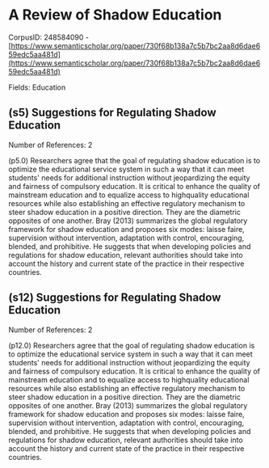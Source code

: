 # A Review of Shadow Education

CorpusID: 248584090 - [https://www.semanticscholar.org/paper/730f68b138a7c5b7bc2aa8d6dae659edc5aa481d](https://www.semanticscholar.org/paper/730f68b138a7c5b7bc2aa8d6dae659edc5aa481d)

Fields: Education

## (s5) Suggestions for Regulating Shadow Education
Number of References: 2

(p5.0) Researchers agree that the goal of regulating shadow education is to optimize the educational service system in such a way that it can meet students' needs for additional instruction without jeopardizing the equity and fairness of compulsory education. It is critical to enhance the quality of mainstream education and to equalize access to highquality educational resources while also establishing an effective regulatory mechanism to steer shadow education in a positive direction. They are the diametric opposites of one another. Bray (2013) summarizes the global regulatory framework for shadow education and proposes six modes: laisse faire, supervision without intervention, adaptation with control, encouraging, blended, and prohibitive. He suggests that when developing policies and regulations for shadow education, relevant authorities should take into account the history and current state of the practice in their respective countries.
## (s12) Suggestions for Regulating Shadow Education
Number of References: 2

(p12.0) Researchers agree that the goal of regulating shadow education is to optimize the educational service system in such a way that it can meet students' needs for additional instruction without jeopardizing the equity and fairness of compulsory education. It is critical to enhance the quality of mainstream education and to equalize access to highquality educational resources while also establishing an effective regulatory mechanism to steer shadow education in a positive direction. They are the diametric opposites of one another. Bray (2013) summarizes the global regulatory framework for shadow education and proposes six modes: laisse faire, supervision without intervention, adaptation with control, encouraging, blended, and prohibitive. He suggests that when developing policies and regulations for shadow education, relevant authorities should take into account the history and current state of the practice in their respective countries.

